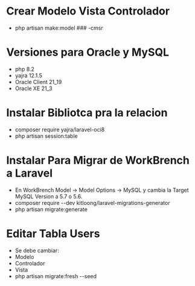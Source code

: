 # Crear Modelo Vista Controlador
- php artisan make:model ### -cmsr

# Versiones para Oracle y MySQL
- php 8.2
- yajra 12.1.5
- Oracle Client 21_19
- Oracle XE 21_3

# Instalar Bibliotca pra la relacion

- composer require yajra/laravel-oci8
- php artisan session:table

# Instalar Para Migrar de WorkBrench a Laravel
- En WorkBrench Model → Model Options → MySQL y cambia la Target MySQL Version a 5.7 o 5.6.
- composer require --dev kitloong/laravel-migrations-generator
- php artisan migrate:generate 

# Editar Tabla Users
- Se debe cambiar:
- Modelo
- Controlador
- Vista
- php artisan migrate:fresh --seed
